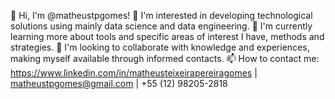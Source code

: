 👋 Hi, I'm @matheustpgomes!
👀 I'm interested in developing technological solutions using mainly data science and data engineering.
🌱 I'm currently learning more about tools and specific areas of interest I have, methods and strategies.
💞️ I'm looking to collaborate with knowledge and experiences, making myself available through informed contacts.
📫 How to contact me: https://www.linkedin.com/in/matheusteixeirapereiragomes | matheustpgomes@gmail.com | +55 (12) 98205-2818
